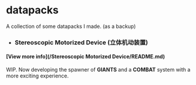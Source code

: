 # datapacks

A collection of some datapacks I made. (as a backup)

- ### Stereoscopic Motorized Device (立体机动装置)

#### [View more info](/Stereoscopic Motorized Device/README.md)

WIP. Now developing the spawner of **GIANTS** and a **COMBAT** system with a more exciting experience.